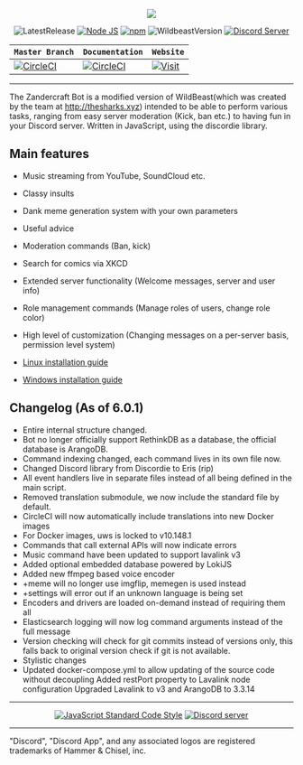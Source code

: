 <p style="text-align:center;">
<img src="https://i.imgur.com/Rak0dam.png"></p>

<p align="center">
<a><img src="https://img.shields.io/github/release/Zandercraft/Zandercraft-Bot.svg?label=Latest%20Release&logo=Github&style=for-the-badge" alt="LatestRelease"></a>
<a href="http://nodejs.org"><img src="https://img.shields.io/badge/Node.js-10.9.0-green.svg?style=for-the-badge" alt="Node JS"></a>
<a href="http://npmjs.com"><img src="https://img.shields.io/badge/npm-6.2.0-red.svg?style=for-the-badge" alt="npm"></a>
<a><img src="https://img.shields.io/badge/WildBeastVersion-6.2.0-blue.svg?style=for-the-badge" alt="WildbeastVersion"></a>
<a href="https://discord.io/zandercraftbot"><img src="https://img.shields.io/discord/413897297626267648.svg?label=Discord&logo=Discord&style=for-the-badge" alt="Discord Server"></a>
</p>

| **`Master Branch`** | **`Documentation`**| **`Website`**|
|--------------------|--------------------|--------------------|
|[![CircleCI](https://img.shields.io/circleci/project/github/Zandercraft/Zandercraft-Bot/master.svg?label=Master&logo=CircleCI&style=for-the-badge)](https://docs.zandercraft.cf) | [![CircleCI](https://img.shields.io/badge/Docs-In_Progress-orange.svg?style=for-the-badge)](https://docs.zandercraft.cf) | [![Visit](https://i.imgur.com/oGg2eL8.png)](http://www.zandercraft.cf)

---

The Zandercraft Bot is a modified version of WildBeast(which was created by the team at http://thesharks.xyz) intended to be able to perform various tasks, ranging from easy server moderation (Kick, ban etc.) to having fun in your Discord server. Written in JavaScript, using the discordie library.

## Main features

- Music streaming from YouTube, SoundCloud etc.
- Classy insults
- Dank meme generation system with your own parameters
- Useful advice
- Moderation commands (Ban, kick)
- Search for comics via XKCD
- Extended server functionality (Welcome messages, server and user info)
- Role management commands (Manage roles of users, change role color)
- High level of customization (Changing messages on a per-server basis, permission level system)

- [Linux installation guide](http://docs.thesharks.xyz/install_linux/)
- [Windows installation guide](http://docs.thesharks.xyz/install_windows/)

## Changelog (As of 6.0.1)
- Entire internal structure changed.
- Bot no longer officially support RethinkDB as a database, the official database is ArangoDB.
- Command indexing changed, each command lives in its own file now.
- Changed Discord library from Discordie to Eris (rip)
- All event handlers live in separate files instead of all being defined in the main script.
- Removed translation submodule, we now include the standard file by default.
- CircleCI will now automatically include translations into new Docker images
- For Docker images, uws is locked to v10.148.1
- Commands that call external APIs will now indicate errors
- Music command have been updated to support lavalink v3
- Added optional embedded database powered by LokiJS
- Added new ffmpeg based voice encoder
- +meme will no longer use imgflip, memegen is used instead
- +settings will error out if an unknown language is being set
- Encoders and drivers are loaded on-demand instead of requiring them all
- Elasticsearch logging will now log command arguments instead of the full message
- Version checking will check for git commits instead of versions only, this falls back to original version check if git is not available.
- Stylistic changes
- Updated docker-compose.yml to allow updating of the source code without decoupling Added restPort property to Lavalink node configuration Upgraded Lavalink to v3 and ArangoDB to 3.3.14

---

<p align="center">
  <a href="https://github.com/feross/standard"><img src="https://cdn.rawgit.com/feross/standard/master/badge.svg" alt="JavaScript Standard Code Style"></a>
  <a href="https://discord.io/zandercraftbot"><img src="https://discordapp.com/api/guilds/413897297626267648/widget.png?style=banner2" alt="Discord server"></a>
</p>

---

"Discord", "Discord App", and any associated logos are registered trademarks of Hammer & Chisel, inc.
